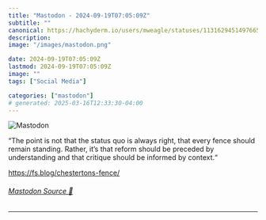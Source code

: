 ```yaml
---
title: "Mastodon - 2024-09-19T07:05:09Z"
subtitle: ""
canonical: https://hachyderm.io/users/mweagle/statuses/113162945149766578
description:
image: "/images/mastodon.png"

date: 2024-09-19T07:05:09Z
lastmod: 2024-09-19T07:05:09Z
image: ""
tags: ["Social Media"]

categories: ["mastodon"]
# generated: 2025-03-16T12:33:30-04:00
---
```

![Mastodon](/images/mastodon.png)

<p>“The point is not that the status quo is always right, that every fence should remain standing. Rather, it’s that reform should be preceded by understanding and that critique should be informed by context.“</p><p><a href="https://fs.blog/chestertons-fence/" target="_blank" rel="nofollow noopener noreferrer" translate="no"><span class="invisible">https://</span><span class="">fs.blog/chestertons-fence/</span><span class="invisible"></span></a></p>


###### [Mastodon Source 🐘](https://hachyderm.io/@mweagle/113162945149766578)

___
